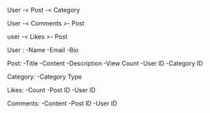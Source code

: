 User -< Post -< Category

User -< Comments >- Post

user -< Likes >- Post


User :
  -Name
  -Email
  -Bio

Post:
  -Title
  -Content
  -Description
  -View Count
  -User ID
  -Category ID

Category:
  -Category Type

Likes:
  -Count
  -Post ID
  -User ID

Comments:
  -Content
  -Post ID
  -User ID
